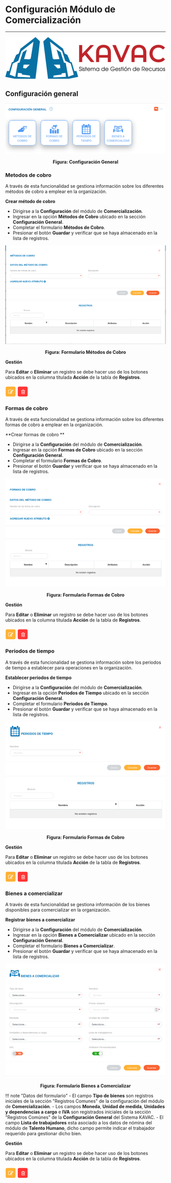 # Configuración Módulo de Comercialización
******************************************

![Screenshot](../img/logokavac.png#imagen)

## Configuración general

![Screenshot](../img/img2.png#imagen)<div style="text-align: center;font-weight: bold">Figura: Configuración General</div>

### Metodos de cobro	

A través de esta funcionalidad se gestiona información sobre los diferentes métodos de cobro a emplear en la organización. 

**Crear método de cobro**

-   Dirigirse a la **Configuración** del módulo de **Comercialización**.
-   Ingresar en la opción **Métodos de Cobro** ubicado en la sección **Configuración General**.
-   Completar el formulario **Métodos de Cobro**.
-   Presionar el botón **Guardar** y verificar que se haya almacenado en la lista de registros.

![Screenshot](../img/image1010.png#imagen)<div style="text-align: center;font-weight: bold">Figura: Formulario Métodos de Cobro</div>

**Gestión** 

Para **Editar** o **Eliminar** un registro se debe hacer uso de los botones ubicados en la columna titulada **Acción** de la tabla de **Registros**.

![Screenshot](../img/manage_1.png#imagen)

### Formas de cobro	

A través de esta funcionalidad se gestiona información sobre los diferentes formas de cobro a emplear en la organización. 

**Crear formas de cobro	**

-   Dirigirse a la **Configuración** del módulo de **Comercialización**.
-   Ingresar en la opción **Formas de Cobro** ubicado en la sección **Configuración General**.
-   Completar el formulario **Formas de Cobro**.
-   Presionar el botón **Guardar** y verificar que se haya almacenado en la lista de registros.

![Screenshot](../img/image1011.png#imagen)<div style="text-align: center;font-weight: bold">Figura: Formulario Formas de Cobro</div>

**Gestión** 

Para **Editar** o **Eliminar** un registro se debe hacer uso de los botones ubicados en la columna titulada **Acción** de la tabla de **Registros**.

![Screenshot](../img/manage_1.png#imagen)
### Periodos de tiempo

A través de esta funcionalidad se gestiona información sobre los periodos de tiempo a establecer para operaciones en la organización. 

**Establecer periodos de tiempo**

-   Dirigirse a la **Configuración** del módulo de **Comercialización**.
-   Ingresar en la opción **Periodos de Tiempo** ubicado en la sección **Configuración General**.
-   Completar el formulario **Periodos de Tiempo**.
-   Presionar el botón **Guardar** y verificar que se haya almacenado en la lista de registros.

![Screenshot](../img/image1012.png#imagen)<div style="text-align: center;font-weight: bold">Figura: Formulario Formas de Cobro</div>

**Gestión** 

Para **Editar** o **Eliminar** un registro se debe hacer uso de los botones ubicados en la columna titulada **Acción** de la tabla de **Registros**.

![Screenshot](../img/manage_1.png#imagen)

### Bienes a comercializar	

A través de esta funcionalidad se gestiona información de los bienes disponibles para comercializar en la organización. 

**Registrar bienes a comercializar**

-   Dirigirse a la **Configuración** del módulo de **Comercialización**.
-   Ingresar en la opción **Bienes a Comercializar** ubicado en la sección **Configuración General**.
-   Completar el formulario **Bienes a Comercializar**.
-   Presionar el botón **Guardar** y verificar que se haya almacenado en la lista de registros.

![Screenshot](../img/image1013.png#imagen)<div style="text-align: center;font-weight: bold">Figura: Formulario Bienes a Comercializar</div>

!!! note "Datos del formulario"
    -   El campo **Tipo de bienes** son registros iniciales de la sección "Registros Comunes" de la configuración del módulo de **Comercialización**. 
    -   Los campos **Moneda**, **Unidad de medida**, **Unidades y dependencias a cargo** e **IVA** son registrados iniciales de la sección "Registros Comúnes" de la **Configuración General** del Sistema KAVAC. 
    -   El campo **Lista de trabajadores** esta asociado a los datos de nómina del módulo de **Talento Humano**, dicho campo permite indicar el trabajador requerido para gestionar dicho bien.

**Gestión** 

Para **Editar** o **Eliminar** un registro se debe hacer uso de los botones ubicados en la columna titulada **Acción** de la tabla de **Registros**.

![Screenshot](../img/manage_1.png#imagen)